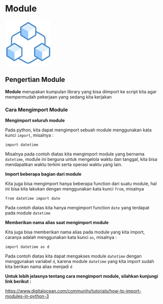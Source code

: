 # Module

<img src="module.png" height="150">

## Pengertian Module

**Module** merupakan kumpulan library yang bisa diimport ke script kita agar mempermudah pekerjaan yang sedang kita kerjakan

### Cara Mengimport Module

**Mengimport seluruh module**

Pada python, kita dapat mengimport sebuah module menggunakan kata kunci `import`, misalnya :

```
import datetime
```

Misalnya pada contoh diatas kita mengimport module yang bernama `datetime`, module ini berguna untuk mengelola waktu dan tanggal, kita bisa mendapatkan waktu terkini serta operasi waktu yang lain.

**Import beberapa bagian dari module**

Kita juga bisa mengimport hanya beberapa function dari suatu module, hal ini bisa kita lakukan dengan menggunakan kata kunci `from`, misalnya

```
from datetime import date
```

Pada contoh diatas kita hanya mengimport function `date` yang terdapat pada module `datetime`

**Memberikan nama alias saat mengimport module**

Kita juga bisa memberikan nama alias pada module yang kita import, caranya adalah menggunakan kata kunci `as`, misalnya :

```
import datetime as d
```

Pada contoh diatas kita dapat mengakses module `datetime` dengan menggunakan variabel `d`, karena module `datetime` yang kita import sudah kita berikan nama alias menjadi `d`

**Untuk lebih jelasnya tentang cara mengimport module, silahkan kunjungi link berikut :**

https://www.digitalocean.com/community/tutorials/how-to-import-modules-in-python-3
